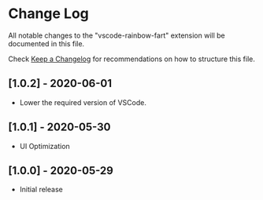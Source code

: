 # Change Log

All notable changes to the "vscode-rainbow-fart" extension will be documented in this file.

Check [Keep a Changelog](http://keepachangelog.com/) for recommendations on how to structure this file.

## [1.0.2] - 2020-06-01

- Lower the required version of VSCode.

## [1.0.1] - 2020-05-30

- UI Optimization

## [1.0.0] - 2020-05-29

- Initial release